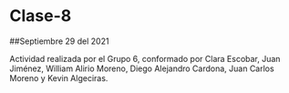 # Clase-8

##Septiembre 29 del 2021

Actividad realizada por el Grupo 6, conformado por Clara Escobar, Juan Jiménez, William Alirio Moreno, Diego Alejandro Cardona, Juan Carlos Moreno y Kevin Algeciras.


